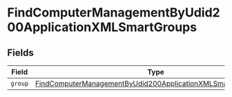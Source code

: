 # FindComputerManagementByUdid200ApplicationXMLSmartGroups


## Fields

| Field                                                                                                                                                     | Type                                                                                                                                                      | Required                                                                                                                                                  | Description                                                                                                                                               |
| --------------------------------------------------------------------------------------------------------------------------------------------------------- | --------------------------------------------------------------------------------------------------------------------------------------------------------- | --------------------------------------------------------------------------------------------------------------------------------------------------------- | --------------------------------------------------------------------------------------------------------------------------------------------------------- |
| `group`                                                                                                                                                   | [FindComputerManagementByUdid200ApplicationXMLSmartGroupsGroup](../../models/operations/findcomputermanagementbyudid200applicationxmlsmartgroupsgroup.md) | :heavy_minus_sign:                                                                                                                                        | N/A                                                                                                                                                       |